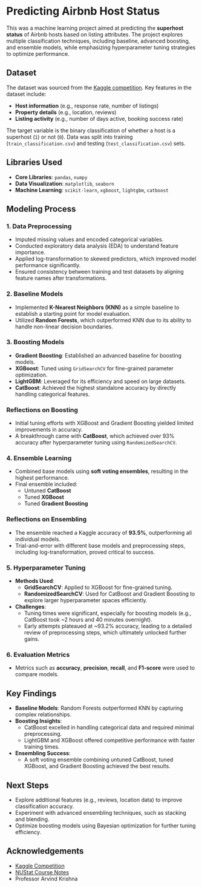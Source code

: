 # Predicting Airbnb Host Status

This was a machine learning project aimed at predicting the **superhost status** of Airbnb hosts based on listing attributes. The project explores multiple classification techniques, including baseline, advanced boosting, and ensemble models, while emphasizing hyperparameter tuning strategies to optimize performance.

## Dataset

The dataset was sourced from the [Kaggle competition](https://www.kaggle.com/competitions/classification-sp24-sec21-airbnb-host-status/leaderboard). Key features in the dataset include:
- **Host information** (e.g., response rate, number of listings)
- **Property details** (e.g., location, reviews)
- **Listing activity** (e.g., number of days active, booking success rate)

The target variable is the binary classification of whether a host is a superhost (`1`) or not (`0`). Data was split into training (`train_classification.csv`) and testing (`test_classification.csv`) sets.

## Libraries Used

- **Core Libraries**: `pandas`, `numpy`
- **Data Visualization**: `matplotlib`, `seaborn`
- **Machine Learning**: `scikit-learn`, `xgboost`, `lightgbm`, `catboost`

## Modeling Process

### 1. **Data Preprocessing**
   - Imputed missing values and encoded categorical variables.
   - Conducted exploratory data analysis (EDA) to understand feature importance.
   - Applied log-transformation to skewed predictors, which improved model performance significantly.
   - Ensured consistency between training and test datasets by aligning feature names after transformations.

### 2. **Baseline Models**
   - Implemented **K-Nearest Neighbors (KNN)** as a simple baseline to establish a starting point for model evaluation.
   - Utilized **Random Forests**, which outperformed KNN due to its ability to handle non-linear decision boundaries.

### 3. **Boosting Models**
   - **Gradient Boosting**: Established an advanced baseline for boosting models.
   - **XGBoost**: Tuned using `GridSearchCV` for fine-grained parameter optimization.
   - **LightGBM**: Leveraged for its efficiency and speed on large datasets.
   - **CatBoost**: Achieved the highest standalone accuracy by directly handling categorical features.

   ### Reflections on Boosting
   - Initial tuning efforts with XGBoost and Gradient Boosting yielded limited improvements in accuracy.
   - A breakthrough came with **CatBoost**, which achieved over 93% accuracy after hyperparameter tuning using `RandomizedSearchCV`.

### 4. **Ensemble Learning**
   - Combined base models using **soft voting ensembles**, resulting in the highest performance.
   - Final ensemble included:
     - Untuned **CatBoost**
     - Tuned **XGBoost**
     - Tuned **Gradient Boosting**

   ### Reflections on Ensembling
   - The ensemble reached a Kaggle accuracy of **93.5%**, outperforming all individual models.
   - Trial-and-error with different base models and preprocessing steps, including log-transformation, proved critical to success.

### 5. **Hyperparameter Tuning**
   - **Methods Used**:
     - **GridSearchCV**: Applied to XGBoost for fine-grained tuning.
     - **RandomizedSearchCV**: Used for CatBoost and Gradient Boosting to explore larger hyperparameter spaces efficiently.
   - **Challenges**:
     - Tuning times were significant, especially for boosting models (e.g., CatBoost took ~2 hours and 40 minutes overnight).
     - Early attempts plateaued at ~93.2% accuracy, leading to a detailed review of preprocessing steps, which ultimately unlocked further gains.

### 6. **Evaluation Metrics**
   - Metrics such as **accuracy**, **precision**, **recall**, and **F1-score** were used to compare models.

## Key Findings

- **Baseline Models**: Random Forests outperformed KNN by capturing complex relationships.
- **Boosting Insights**:
  - CatBoost excelled in handling categorical data and required minimal preprocessing.
  - LightGBM and XGBoost offered competitive performance with faster training times.
- **Ensembling Success**:
  - A soft voting ensemble combining untuned CatBoost, tuned XGBoost, and Gradient Boosting achieved the best results.

## Next Steps

- Explore additional features (e.g., reviews, location data) to improve classification accuracy.
- Experiment with advanced ensembling techniques, such as stacking and blending.
- Optimize boosting models using Bayesian optimization for further tuning efficiency.

## Acknowledgements

- [Kaggle Competition](https://www.kaggle.com/competitions/classification-sp24-sec21-airbnb-host-status/leaderboard)
- [NUStat Course Notes](https://nustat.github.io/STAT303-3-class-notes/)
- Professor Arvind Krishna
